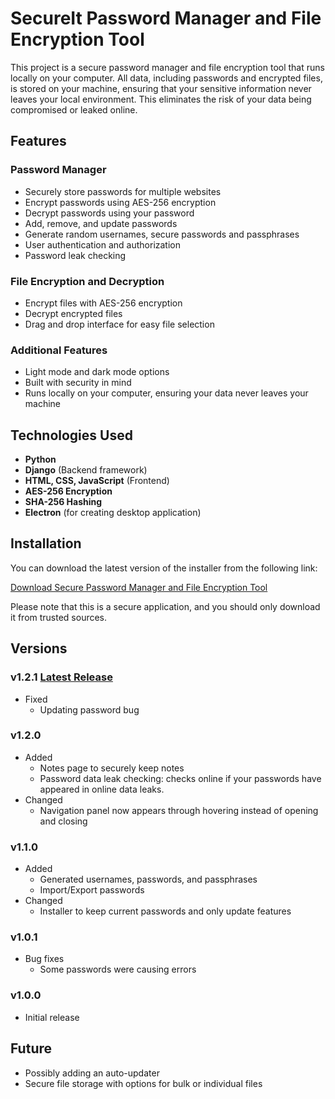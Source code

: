 # SecureIt Password Manager and File Encryption Tool

This project is a secure password manager and file encryption tool that runs locally on your computer. All data, including passwords and encrypted files, is stored on your machine, ensuring that your sensitive information never leaves your local environment. This eliminates the risk of your data being compromised or leaked online.

## Features

### Password Manager
- Securely store passwords for multiple websites
- Encrypt passwords using AES-256 encryption
- Decrypt passwords using your password
- Add, remove, and update passwords
- Generate random usernames, secure passwords and passphrases
- User authentication and authorization
- Password leak checking

### File Encryption and Decryption
- Encrypt files with AES-256 encryption
- Decrypt encrypted files
- Drag and drop interface for easy file selection

### Additional Features
- Light mode and dark mode options
- Built with security in mind
- Runs locally on your computer, ensuring your data never leaves your machine

## Technologies Used

- **Python**
- **Django** (Backend framework)
- **HTML, CSS, JavaScript** (Frontend)
- **AES-256 Encryption**
- **SHA-256 Hashing**
- **Electron** (for creating desktop application)

## Installation

You can download the latest version of the installer from the following link:

[Download Secure Password Manager and File Encryption Tool](https://github.com/Carson-Spaniel/Encryption_Site/releases/tag/v1.2.1)

Please note that this is a secure application, and you should only download it from trusted sources.

## Versions

### v1.2.1 [Latest Release]

- Fixed
  - Updating password bug

### v1.2.0

- Added
  - Notes page to securely keep notes
  - Password data leak checking: checks online if your passwords have appeared in online data leaks.
- Changed
  - Navigation panel now appears through hovering instead of opening and closing

### v1.1.0

- Added
  - Generated usernames, passwords, and passphrases
  - Import/Export passwords
- Changed
  - Installer to keep current passwords and only update features

### v1.0.1

- Bug fixes
  - Some passwords were causing errors

### v1.0.0

- Initial release

[Latest Release]: https://github.com/Carson-Spaniel/Encryption_Site/releases/tag/v1.2.1

## Future
- Possibly adding an auto-updater
- Secure file storage with options for bulk or individual files
